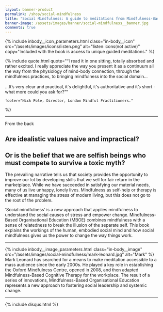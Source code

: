 ```yaml
---
layout: banner-product
permalink: /shop/social-mindfulness
title: "Social Mindfulness: A guide to meditations from Mindfulness-Based Organisational Education"
banner-image: /assets/images/banner/social-mindfulness__banner.jpg
comments: true
---
```


{% include inbody__icon_parameters.html 
	class="in-body__icon"
	src="/assets/images/icons/listen.png"
	alt="listen icons(not active)"
	copy="Included with the book is access to unique guided meditations."
%}

{% include quote.html
	quote="&ldquo;I read it in one sitting, totally absorbed and rather excited. I really appreciate the way you present it as a continuum all the way from the physiology of mind-body connection, through the mindfulness practices, to bringing mindfulness into the social domain...<br><br>
	...It’s very clear and practical, it's delightful, it's authoritative and it’s short - what more could you ask for?&rdquo;"
	
	footer="Nick Pole, Director, London Mindful Practitioners."
%}

---

From the back

## Are idealistic values naive and impractical? 

## Or is the belief that we are selfish beings who must compete to survive a toxic myth?

The prevailing narrative tells us that society provides the opportunity to improve our lot by developing skills that we sell for fair return in the marketplace. While we have succeeded in satisfying our material needs, many of us live unhappy, lonely lives. Mindfulness as self-help or therapy is effective at managing the stress of modern living, but this does not go to the root of the problem. 

‘Social mindfulness’ is a new approach that applies mindfulness to understand the social causes of stress and empower change. Mindfulness-Based Organisational Education (MBOE) combines mindfulness with a sense of relatedness to break the illusion of the separate self. This book explains the workings of the human, embodied social mind and how social mindfulness gives us the power to change the way things work.

---

{% include inbody__image_parameters.html 
	class="in-body__image"
	src="/assets/images/social-mindfulness/mark-leonard.jpg"
	alt="Mark"
%} Mark Leonard has searched for a means to make meditation accessible to a mass audience since the early 2000s. He played a key role in establishing the Oxford Mindfulness Centre, opened in 2008, and then adapted Mindfulness-Based Cognitive Therapy for the workplace. The result of a series of innovations, Mindfulness-Based Organisational Education represents a new approach to fostering social leadership and systemic change.

---

{% include disqus.html %}